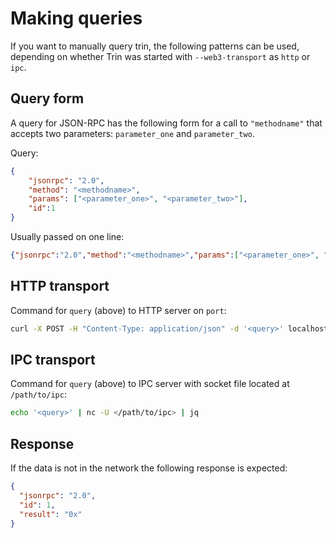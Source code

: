 # Making queries

If you want to manually query trin, the following patterns can be used, depending on whether
Trin was started with `--web3-transport` as `http` or `ipc`.

## Query form
A query for JSON-RPC has the following form for a call to `"methodname"` that accepts two
parameters: `parameter_one` and `parameter_two`.

Query:
```json
{
    "jsonrpc": "2.0",
    "method": "<methodname>",
    "params": ["<parameter_one>", "<parameter_two>"],
    "id":1
}
```
Usually passed on one line:
```json
{"jsonrpc":"2.0","method":"<methodname>","params":["<parameter_one>", "<parameter_two>"],"id":1}
```

## HTTP transport

Command for `query` (above) to HTTP server on `port`:
```sh
curl -X POST -H "Content-Type: application/json" -d '<query>' localhost:<port> | jq
```
## IPC transport

Command for `query` (above) to IPC server with socket file located at `/path/to/ipc`:
```sh
echo '<query>' | nc -U </path/to/ipc> | jq
```

## Response

If the data is not in the network the following response is expected:
```json
{
  "jsonrpc": "2.0",
  "id": 1,
  "result": "0x"
}
```
